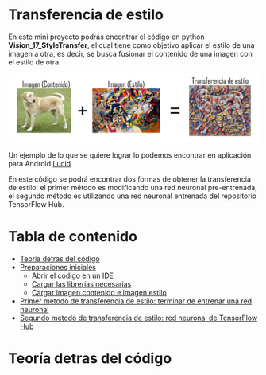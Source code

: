 # Transferencia de estilo
En este mini proyecto podrás encontrar el código en python **Vision_17_StyleTransfer**, el cual tiene como objetivo aplicar el estilo de una imagen a otra, es decir, se busca fusionar el contenido de una imagen con el estilo de otra. 

![](img1.png)

Un ejemplo de lo que se quiere lograr lo podemos encontrar en aplicación para Android [Lucid](https://play.google.com/store/apps/details?id=com.doodle.doodle)

En este código se podrá encontrar dos formas de obtener la transferencia de estilo: el primer método es modificando una red neuronal pre-entrenada; el segundo método es utilizando una red neuronal entrenada del repositorio TensorFlow Hub.

# Tabla de contenido

- [Teoría detras del código](#Teoría-detras-del-código)
- [Preparaciones iniciales]()
  * [Abrir el código en un IDE]()
  * [Cargar las librerias necesarias]()
  * [Cargar imagen contenido e imagen estilo]()
- [Primer método de transferencia de estilo: terminar de entrenar una red neuronal](#requerimientos-del-sistema)
- [Segundo método de transferencia de estilo: red neuronal de TensorFlow Hub](#requerimientos-del-sistema)

# Teoría detras del código
